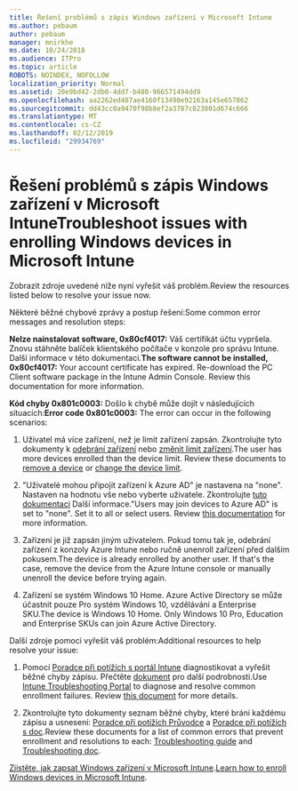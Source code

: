 ```yaml
---
title: Řešení problémů s zápis Windows zařízení v Microsoft Intune
ms.author: pebaum
author: pebaum
manager: mnirkhe
ms.date: 10/24/2018
ms.audience: ITPro
ms.topic: article
ROBOTS: NOINDEX, NOFOLLOW
localization_priority: Normal
ms.assetid: 20e9bd42-2db0-4dd7-b480-966571494dd9
ms.openlocfilehash: aa2262ed487ae4160f13490e92163a145e657862
ms.sourcegitcommit: dd43cc0a9470f98b8ef2a3787c823801d674c666
ms.translationtype: MT
ms.contentlocale: cs-CZ
ms.lasthandoff: 02/12/2019
ms.locfileid: "29934769"
---
```

# <a name="troubleshoot-issues-with-enrolling-windows-devices-in-microsoft-intune"></a><span data-ttu-id="d8ba4-102">Řešení problémů s zápis Windows zařízení v Microsoft Intune</span><span class="sxs-lookup"><span data-stu-id="d8ba4-102">Troubleshoot issues with enrolling Windows devices in Microsoft Intune</span></span>

<span data-ttu-id="d8ba4-103">Zobrazit zdroje uvedené níže nyní vyřešit váš problém.</span><span class="sxs-lookup"><span data-stu-id="d8ba4-103">Review the resources listed below to resolve your issue now.</span></span> 
  
<span data-ttu-id="d8ba4-104">Některé běžné chybové zprávy a postup řešení:</span><span class="sxs-lookup"><span data-stu-id="d8ba4-104">Some common error messages and resolution steps:</span></span>
  
 <span data-ttu-id="d8ba4-p101">**Nelze nainstalovat software, 0x80cf4017:** Váš certifikát účtu vypršela. Znovu stáhněte balíček klientského počítače v konzole pro správu Intune. Další informace v této dokumentaci.</span><span class="sxs-lookup"><span data-stu-id="d8ba4-p101">**The software cannot be installed, 0x80cf4017:** Your account certificate has expired. Re-download the PC Client software package in the Intune Admin Console. Review this documentation for more information.</span></span> 
  
 <span data-ttu-id="d8ba4-108">**Kód chyby 0x801c0003:** Došlo k chybě může dojít v následujících situacích:</span><span class="sxs-lookup"><span data-stu-id="d8ba4-108">**Error code 0x801c0003:** The error can occur in the following scenarios:</span></span> 
  
1. <span data-ttu-id="d8ba4-p102">Uživatel má více zařízení, než je limit zařízení zapsán. Zkontrolujte tyto dokumenty k [odebrání zařízení](https://docs.microsoft.com/intune/devices-wipe) nebo [změnit limit zařízení](https://docs.microsoft.com/intune/enrollment-restrictions-set#set-device-limit-restrictions).</span><span class="sxs-lookup"><span data-stu-id="d8ba4-p102">The user has more devices enrolled than the device limit. Review these documents to [remove a device](https://docs.microsoft.com/intune/devices-wipe) or [change the device limit](https://docs.microsoft.com/intune/enrollment-restrictions-set#set-device-limit-restrictions).</span></span>
    
2. <span data-ttu-id="d8ba4-p103">"Uživatelé mohou připojit zařízení k Azure AD" je nastavena na "none". Nastaven na hodnotu vše nebo vyberte uživatele. Zkontrolujte [tuto dokumentaci](https://docs.microsoft.com/azure/active-directory/device-management-azure-portal#configure-device-settings) Další informace.</span><span class="sxs-lookup"><span data-stu-id="d8ba4-p103">"Users may join devices to Azure AD" is set to "none". Set it to all or select users. Review [this documentation](https://docs.microsoft.com/azure/active-directory/device-management-azure-portal#configure-device-settings) for more information.</span></span> 
    
3. <span data-ttu-id="d8ba4-p104">Zařízení je již zapsán jiným uživatelem. Pokud tomu tak je, odebrání zařízení z konzoly Azure Intune nebo ručně unenroll zařízení před dalším pokusem.</span><span class="sxs-lookup"><span data-stu-id="d8ba4-p104">The device is already enrolled by another user. If that's the case, remove the device from the Azure Intune console or manually unenroll the device before trying again.</span></span>
    
4. <span data-ttu-id="d8ba4-p105">Zařízení se systém Windows 10 Home. Azure Active Directory se může účastnit pouze Pro systém Windows 10, vzdělávání a Enterprise SKU.</span><span class="sxs-lookup"><span data-stu-id="d8ba4-p105">The device is Windows 10 Home. Only Windows 10 Pro, Education and Enterprise SKUs can join Azure Active Directory.</span></span>
    
<span data-ttu-id="d8ba4-118">Další zdroje pomoci vyřešit váš problém:</span><span class="sxs-lookup"><span data-stu-id="d8ba4-118">Additional resources to help resolve your issue:</span></span>
  
1. <span data-ttu-id="d8ba4-p106">Pomocí [Poradce při potížích s portál Intune](https://devicemanagement.microsoft.com/#blade/Microsoft_Intune_DeviceSettings/TroubleshootBlade) diagnostikovat a vyřešit běžné chyby zápisu. Přečtěte [dokument](https://docs.microsoft.com/intune/help-desk-operators) pro další podrobnosti.</span><span class="sxs-lookup"><span data-stu-id="d8ba4-p106">Use [Intune Troubleshooting Portal](https://devicemanagement.microsoft.com/#blade/Microsoft_Intune_DeviceSettings/TroubleshootBlade) to diagnose and resolve common enrollment failures. Review [this document](https://docs.microsoft.com/intune/help-desk-operators) for more details.</span></span> 
    
2. <span data-ttu-id="d8ba4-121">Zkontrolujte tyto dokumenty seznam běžné chyby, které brání každému zápisu a usnesení: [Poradce při potížích Průvodce](https://support.microsoft.com/help/4089533/troubleshooting-windows-device-enrollment-problems-in-microsoft-intune) a [Poradce při potížích s doc](https://docs.microsoft.com/intune-classic/troubleshoot/troubleshoot-device-enrollment-in-intune).</span><span class="sxs-lookup"><span data-stu-id="d8ba4-121">Review these documents for a list of common errors that prevent enrollment and resolutions to each: [Troubleshooting guide](https://support.microsoft.com/help/4089533/troubleshooting-windows-device-enrollment-problems-in-microsoft-intune) and [Troubleshooting doc](https://docs.microsoft.com/intune-classic/troubleshoot/troubleshoot-device-enrollment-in-intune).</span></span>
    
<span data-ttu-id="d8ba4-122">[Zjistěte, jak zapsat Windows zařízení v Microsoft Intune](https://docs.microsoft.com/intune/windows-enroll).</span><span class="sxs-lookup"><span data-stu-id="d8ba4-122">[Learn how to enroll Windows devices in Microsoft Intune](https://docs.microsoft.com/intune/windows-enroll).</span></span>
  

